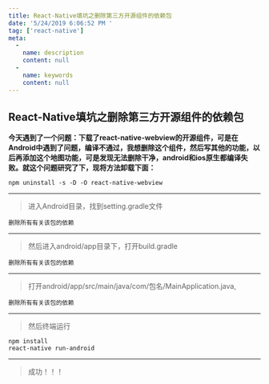 ```yaml
---
title: React-Native填坑之删除第三方开源组件的依赖包
date: '5/24/2019 6:06:52 PM '
tag: ['react-native']
meta:
  -
    name: description
    content: null
  -
    name: keywords
    content: null
---
```

## React-Native填坑之删除第三方开源组件的依赖包

**今天遇到了一个问题：下载了react-native-webview的开源组件，可是在Android中遇到了问题，编译不通过，我想删除这个组件，然后写其他的功能，以后再添加这个地图功能，可是发现无法删除干净，android和ios原生都编译失败。就这个问题研究了下，现将方法卸载下面：**

	npm uninstall -s -D -O react-native-webview

----------
> 进入Android目录，找到setting.gradle文件

	删除所有有关该包的依赖

----------
> 然后进入android/app目录下，打开build.gradle

	删除所有有关该包的依赖

----------

> 打开android/app/src/main/java/com/包名/MainApplication.java,

	删除所有有关该包的依赖

----------
> 然后终端运行

	npm install
	react-native run-android

----------
> 成功！！！